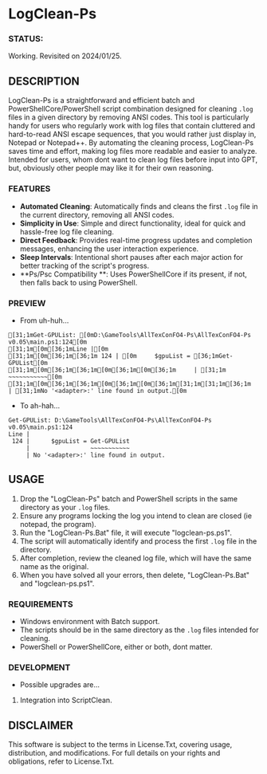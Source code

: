 # LogClean-Ps

### STATUS: 
Working. Revisited on 2024/01/25.

## DESCRIPTION
LogClean-Ps is a straightforward and efficient batch and PowerShellCore/PowerShell script combination designed for cleaning `.log` files in a given directory by removing ANSI codes. This tool is particularly handy for users who regularly work with log files that contain cluttered and hard-to-read ANSI escape sequences, that you would rather just display in, Notepad or Notepad++. By automating the cleaning process, LogClean-Ps saves time and effort, making log files more readable and easier to analyze. Intended for users, whom dont want to clean log files before input into GPT, but, obviously other people may like it for their own reasoning.

### FEATURES
- **Automated Cleaning**: Automatically finds and cleans the first `.log` file in the current directory, removing all ANSI codes.
- **Simplicity in Use**: Simple and direct functionality, ideal for quick and hassle-free log file cleaning.
- **Direct Feedback**: Provides real-time progress updates and completion messages, enhancing the user interaction experience.
- **Sleep Intervals**: Intentional short pauses after each major action for better tracking of the script's progress.
- **Ps/Psc Compatibility **: Uses PowerShellCore if its present, if not, then falls back to using PowerShell.

### PREVIEW
- From uh-huh...
```
[31;1mGet-GPUList: [0mD:\GameTools\AllTexConFO4-Ps\AllTexConFO4-Ps v0.05\main.ps1:124[0m
[31;1m[0m[36;1mLine |[0m
[31;1m[0m[36;1m[36;1m 124 | [0m     $gpuList = [36;1mGet-GPUList[0m
[31;1m[0m[36;1m[36;1m[0m[36;1m[0m[36;1m     | [31;1m                ~~~~~~~~~~~[0m
[31;1m[0m[36;1m[36;1m[0m[36;1m[0m[36;1m[31;1m[31;1m[36;1m     | [31;1mNo '<adapter>:' line found in output.[0m
```
- To ah-hah...
```
Get-GPUList: D:\GameTools\AllTexConFO4-Ps\AllTexConFO4-Ps v0.05\main.ps1:124
Line |
 124 |      $gpuList = Get-GPUList
     |                 ~~~~~~~~~~~
     | No '<adapter>:' line found in output.
```

## USAGE
1. Drop the "LogClean-Ps" batch and PowerShell scripts in the same directory as your `.log` files.
2. Ensure any programs locking the log you intend to clean are closed (ie notepad, the program).
3. Run the "LogClean-Ps.Bat" file, it will execute "logclean-ps.ps1".
4. The script will automatically identify and process the first `.log` file in the directory.
5. After completion, review the cleaned log file, which will have the same name as the original.
6. When you have solved all your errors, then delete, "LogClean-Ps.Bat" and "logclean-ps.ps1".

### REQUIREMENTS
- Windows environment with Batch support.
- The scripts should be in the same directory as the `.log` files intended for cleaning.
- PowerShell or PowerShellCore, either or both, dont matter.

### DEVELOPMENT
- Possible upgrades are...
1. Integration into ScriptClean.

## DISCLAIMER
This software is subject to the terms in License.Txt, covering usage, distribution, and modifications. For full details on your rights and obligations, refer to License.Txt.
